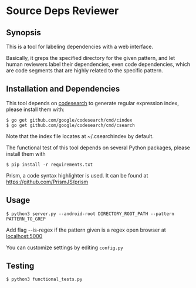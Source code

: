 # Source Deps Reviewer

## Synopsis
This is a tool for labeling dependencies with a web interface.

Basically, it greps the specified directory for the given pattern,
and let human reviewers label their dependencies, even code dependencies,
which are code segments that are highly related to the specific pattern.

## Installation and Dependencies
This tool depends on [codesearch](https://github.com/google/codesearch)
to generate regular expression index, please install them with:

```
$ go get github.com/google/codesearch/cmd/cindex
$ go get github.com/google/codesearch/cmd/csearch
```
Note that the index file locates at ~/.csearchindex by default.

The functional test of this tool depends on several Python packages,
please install them with
```
$ pip install -r requirements.txt
```
Prism, a code syntax highlighter is used.
It can be found at https://github.com/PrismJS/prism

## Usage
```
$ python3 server.py --android-root DIRECTORY_ROOT_PATH --pattern PATTERN_TO_GREP
```
Add flag --is-regex if the pattern given is a regex
open browser at [localhost:5000](localhost:5000)

You can customize settings by editing `config.py`

## Testing
```
$ python3 functional_tests.py
```
